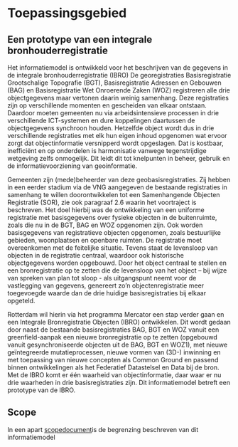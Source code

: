 # Toepassingsgebied

##  Een prototype van een integrale bronhouderregistratie
Het informatiemodel is ontwikkeld voor het beschrijven van de gegevens in de integrale bronhouderregistratie (IBRO)
De georegistraties Basisregistratie Grootschalige Topografie (BGT), Basisregistratie Adressen en
Gebouwen (BAG) en Basisregistratie Wet Onroerende Zaken (WOZ) registreren alle drie
objectgegevens maar vertonen daarin weinig samenhang. Deze registraties zijn op verschillende
momenten en gescheiden van elkaar ontstaan. Daardoor moeten gemeenten nu via arbeidsintensieve
processen in drie verschillende ICT-systemen en dure koppelingen daartussen de objectgegevens
synchroon houden. Hetzelfde object wordt dus in drie verschillende registraties met elk hun eigen
inhoud opgenomen wat ervoor zorgt dat objectinformatie versnipperd wordt opgeslagen. Dat is
kostbaar, inefficiënt en op onderdelen is harmonisatie vanwege tegenstrijdige wetgeving zelfs
onmogelijk. Dit  leidt dit tot knelpunten in beheer, gebruik en de informatievoorziening van geoinformatie.

Gemeenten zijn (mede)beheerder van deze geobasisregistraties. Zij hebben in een eerder stadium via
de VNG aangegeven de bestaande registraties in samenhang te willen doorontwikkelen tot een
Samenhangende Objecten Registratie (SOR), zie ook paragraaf 2.6 waarin het voortraject is
beschreven. Het doel hierbij was de ontwikkeling van een uniforme registratie met basisgegevens over
fysieke objecten in de buitenruimte, zoals die nu in de BGT, BAG en WOZ opgenomen zijn. Ook
worden basisgegevens van registratieve objecten opgenomen, zoals bestuurlijke gebieden,
woonplaatsen en openbare ruimten. De registratie moet overeenkomen met de feitelijke situatie.
Tevens staat de levensloop van objecten in de registratie centraal, waardoor ook historische
objectgegevens worden opgebouwd. Door het object centraal te stellen en een bronregistratie op te
zetten die de levensloop van het object – bij wijze van spreken van plan tot sloop - als uitgangspunt
neemt voor de vastlegging van gegevens, genereert zo’n objectenregistratie meer toegevoegde
waarde dan de drie huidige basisregistraties bij elkaar opgeteld.

Rotterdam wil hierin via het programma Mercator een stap verder gaan en een Integrale
Bronregistratie Objecten (IBRO) ontwikkelen. Dit wordt gedaan door naast de bestaande
basisregistraties BAG, BGT en WOZ vanuit een greenfield-aanpak een nieuwe bronregistratie op te
zetten (opgebouwd vanuit gesynchroniseerde objecten uit de BAG, BGT en WOZ1), met nieuwe
geïntegreerde mutatieprocessen, nieuwe vormen van (3D-) inwinning en met toepassing van nieuwe
concepten als Common Ground en passend binnen ontwikkelingen als het Federatief Datastelsel en
Data bij de bron.
Met de IBRO komt er één waarheid van objectinformatie, daar waar er nu drie waarheden in drie
basisregistraties zijn. 
Dit informatiemodel betreft een prototype van de IBRO.

## Scope
In een apart [scopedocument](https://geonovum.github.io/ibro-scope/)is de begrenzing beschreven van dit informatiemodel